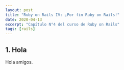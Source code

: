 ```yaml
---
layout: post
title: "Ruby on Rails IV: ¡Por fin Ruby on Rails!"
date: 2020-04-13
excerpt: "Capítulo N°4 del curso de Ruby on Rails"
tags: [rails]
---
```


## 1. Hola

Hola amigos.
